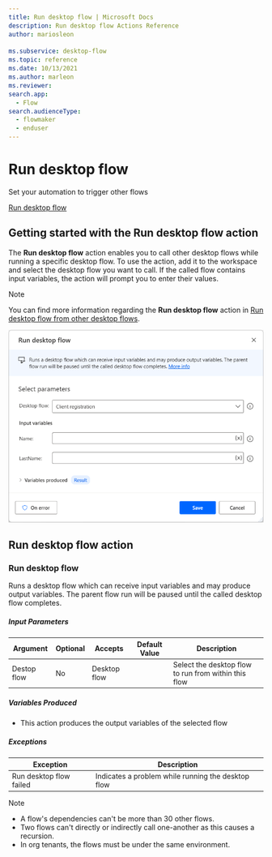 ```yaml
---
title: Run desktop flow | Microsoft Docs
description: Run desktop flow Actions Reference
author: mariosleon

ms.subservice: desktop-flow
ms.topic: reference
ms.date: 10/13/2021
ms.author: marleon
ms.reviewer:
search.app: 
  - Flow
search.audienceType: 
  - flowmaker
  - enduser
---
```


# Run desktop flow

Set your automation to trigger other flows

[Run desktop flow](#runflow)  

## Getting started with the Run desktop flow action

The **Run desktop flow** action enables you to call other desktop flows while running a specific desktop flow. To use the action, add it to the workspace and select the desktop flow you want to call. If the called flow contains input variables, the action will prompt you to enter their values.

> [!NOTE]
> You can find more information regarding the **Run desktop flow** action in [Run desktop flow from other desktop flows](../how-to/run-desktop-flow-action.md).

![Screenshot of the Run desktop flow action.](media\runflow\run-desktop-flow-action.png)

## Run desktop flow action


### <a name="runflow"></a> Run desktop flow
Runs a desktop flow which can receive input variables and may produce output variables. The parent flow run will be paused until the called desktop flow completes.

##### Input Parameters
|Argument|Optional|Accepts|Default Value|Description|
|-----|-----|-----|-----|-----|
|Destop flow|No|Desktop flow||Select the desktop flow to run from within this flow|


##### Variables Produced
- This action produces the output variables of the selected flow

##### <a name="runflow_onerror"></a> Exceptions
|Exception|Description|
|-----|-----|
|Run desktop flow failed|Indicates a problem while running the desktop flow|

>[!NOTE]
> * A flow's dependencies can't be more than 30 other flows.
> * Two flows can't directly or indirectly call one-another as this causes a recursion.
> * In org tenants, the flows must be under the same environment.

